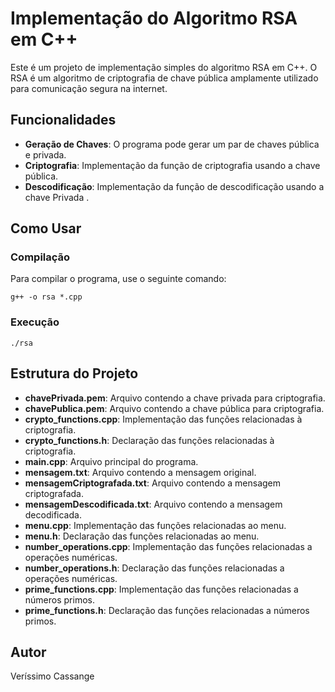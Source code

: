 # Implementação do Algoritmo RSA em C++

Este é um projeto de implementação simples do algoritmo RSA em C++. O RSA é um algoritmo de criptografia de chave pública amplamente utilizado para comunicação segura na internet.

## Funcionalidades

- **Geração de Chaves**: O programa pode gerar um par de chaves pública e privada.
- **Criptografia**: Implementação da função de criptografia usando a chave pública.
- **Descodificação**: Implementação da função de descodificação usando a chave Privada .

## Como Usar

### Compilação
Para compilar o programa, use o seguinte comando:
```
g++ -o rsa *.cpp
```

### Execução
```
./rsa
```


## Estrutura do Projeto

- **chavePrivada.pem**: Arquivo contendo a chave privada para criptografia.
- **chavePublica.pem**: Arquivo contendo a chave pública para criptografia.
- **crypto_functions.cpp**: Implementação das funções relacionadas à criptografia.
- **crypto_functions.h**: Declaração das funções relacionadas à criptografia.
- **main.cpp**: Arquivo principal do programa.
- **mensagem.txt**: Arquivo contendo a mensagem original.
- **mensagemCriptografada.txt**: Arquivo contendo a mensagem criptografada.
- **mensagemDescodificada.txt**: Arquivo contendo a mensagem decodificada.
- **menu.cpp**: Implementação das funções relacionadas ao menu.
- **menu.h**: Declaração das funções relacionadas ao menu.
- **number_operations.cpp**: Implementação das funções relacionadas a operações numéricas.
- **number_operations.h**: Declaração das funções relacionadas a operações numéricas.
- **prime_functions.cpp**: Implementação das funções relacionadas a números primos.
- **prime_functions.h**: Declaração das funções relacionadas a números primos.





## Autor
Veríssimo Cassange

